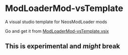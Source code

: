 # ModLoaderMod-vsTemplate
A visual studio template for NeosModLoader mods

Go and get it from [ModLoaderMod-vsTemplate.vsix](https://github.com/badhaloninja/ModLoaderMod-vsTemplate/releases/latest/download/ModLoaderMod-vsTemplate.vsix)


## This is experimental and *might* break
